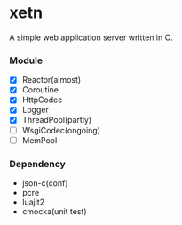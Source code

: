 # xetn
A simple web application server written in C.

### Module

* [x] Reactor(almost)
* [x] Coroutine
* [x] HttpCodec
* [x] Logger
* [x] ThreadPool(partly)
* [ ] WsgiCodec(ongoing)
* [ ] MemPool

### Dependency

* json-c(conf)
* pcre
* luajit2
* cmocka(unit test)
